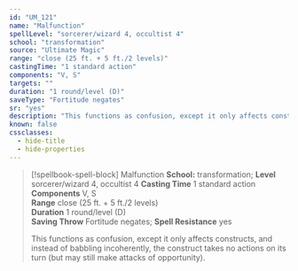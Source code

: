 ```yaml
---
id: "UM_121"
name: "Malfunction"
spellLevel: "sorcerer/wizard 4, occultist 4"
school: "transformation"
source: "Ultimate Magic"
range: "close (25 ft. + 5 ft./2 levels)"
castingTime: "1 standard action"
components: "V, S"
targets: ""
duration: "1 round/level (D)"
saveType: "Fortitude negates"
sr: "yes"
description: "This functions as confusion, except it only affects constructs, and instead of babbling incoherently, the construct takes no actions on its turn (but may still make attacks of opportunity)."
known: false
cssclasses:
  - hide-title
  - hide-properties
---
```


> [!spellbook-spell-block] Malfunction
> **School:** transformation; **Level** sorcerer/wizard 4, occultist 4
> **Casting Time** 1 standard action  
> **Components** V, S  
> **Range** close (25 ft. + 5 ft./2 levels)  
> **Duration** 1 round/level (D)  
> **Saving Throw** Fortitude negates; **Spell Resistance** yes
> 
> This functions as confusion, except it only affects constructs, and instead of babbling incoherently, the construct takes no actions on its turn (but may still make attacks of opportunity).